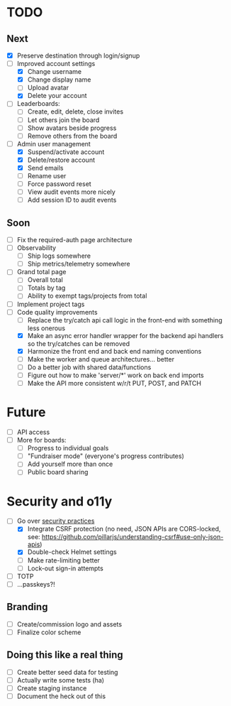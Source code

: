 # TODO

## Next
- [X] Preserve destination through login/signup
- [ ] Improved account settings
  - [X] Change username
  - [X] Change display name
  - [ ] Upload avatar
  - [X] Delete your account
- [ ] Leaderboards:
  - [ ] Create, edit, delete, close invites
  - [ ] Let others join the board
  - [ ] Show avatars beside progress
  - [ ] Remove others from the board
- [ ] Admin user management
  - [X] Suspend/activate account
  - [X] Delete/restore account
  - [X] Send emails
  - [ ] Rename user
  - [ ] Force password reset
  - [ ] View audit events more nicely
  - [ ] Add session ID to audit events

## Soon
- [ ] Fix the required-auth page architecture
- [ ] Observability
  - [ ] Ship logs somewhere
  - [ ] Ship metrics/telemetry somewhere
- [ ] Grand total page
  - [ ] Overall total
  - [ ] Totals by tag
  - [ ] Ability to exempt tags/projects from total
- [ ] Implement project tags
- [ ] Code quality improvements
  - [ ] Replace the try/catch api call logic in the front-end with something less onerous
  - [X] Make an async error handler wrapper for the backend api handlers so the try/catches can be removed
  - [X] Harmonize the front end and back end naming conventions
  - [ ] Make the worker and queue architectures... better
  - [ ] Do a better job with shared data/functions
  - [ ] Figure out how to make 'server/*' work on back end imports
  - [ ] Make the API more consistent w/r/t PUT, POST, and PATCH

# Future
- [ ] API access
- [ ] More for boards:
  - [ ] Progress to individual goals
  - [ ] "Fundraiser mode" (everyone's progress contributes)
  - [ ] Add yourself more than once
  - [ ] Public board sharing

# Security and o11y
- [ ] Go over [security practices](https://blog.risingstack.com/node-js-security-checklist/)
  - [X] Integrate CSRF protection (no need, JSON APIs are CORS-locked, see: https://github.com/pillarjs/understanding-csrf#use-only-json-apis)
  - [X] Double-check Helmet settings
  - [ ] Make rate-limiting better
  - [ ] Lock-out sign-in attempts
- [ ] TOTP
- [ ] ...passkeys?!

## Branding
- [ ] Create/commission logo and assets
- [ ] Finalize color scheme

## Doing this like a real thing
- [ ] Create better seed data for testing
- [ ] Actually write some tests (ha)
- [ ] Create staging instance
- [ ] Document the heck out of this
